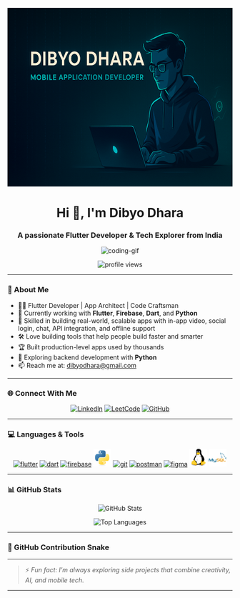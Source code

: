 <!-- DoNotDibyo/README.md -->

<p align="center">
  <img src="images/profile_poster.png" alt="Mobile Application Developer" width="1000" height="400" />
</p>




<h1 align="center">Hi 👋, I'm Dibyo Dhara</h1>
<h3 align="center">A passionate Flutter Developer & Tech Explorer from India</h3>

<div align="center">
  <img src="https://i.pinimg.com/originals/bb/bd/4e/bbbd4e78ca4a5477eec5e7aaf1432be3.gif" alt="coding-gif" width="400"/>
</div>

<p align="center">
  <img src="https://komarev.com/ghpvc/?username=DoNotDibyo&label=Profile%20Views&color=0e75b6&style=flat" alt="profile views" />
</p>

---

### 🚀 About Me

- 👨‍💻 Flutter Developer | App Architect | Code Craftsman  
- 🧠 Currently working with **Flutter**, **Firebase**, **Dart**, and **Python**  
- 🎯 Skilled in building real-world, scalable apps with in-app video, social login, chat, API integration, and offline support  
- 🛠️ Love building tools that help people build faster and smarter  
- 🏆 Built production-level apps used by thousands  
- 🌱 Exploring backend development with **Python**  
- 📫 Reach me at: [dibyodhara@gmail.com](mailto:dibyodhara@gmail.com)

---

### 🌐 Connect With Me

<p align="center">
  <a href="https://www.linkedin.com/in/dibyo-dhara/" target="blank"><img src="https://img.shields.io/badge/LinkedIn-0A66C2?style=for-the-badge&logo=linkedin&logoColor=white" alt="LinkedIn"></a>
  <a href="https://leetcode.com/DoNotDibyo/" target="blank"><img src="https://img.shields.io/badge/LeetCode-FFA116?style=for-the-badge&logo=leetcode&logoColor=black" alt="LeetCode"></a>
  <a href="https://github.com/DoNotDibyo" target="blank"><img src="https://img.shields.io/badge/GitHub-181717?style=for-the-badge&logo=github&logoColor=white" alt="GitHub"></a>
</p>

---

### 💻 Languages & Tools

<p align="center">
  <a href="https://flutter.dev" target="_blank"><img src="https://www.vectorlogo.zone/logos/flutterio/flutterio-icon.svg" alt="flutter" width="40" height="40"/></a>
  <a href="https://dart.dev" target="_blank"><img src="https://www.vectorlogo.zone/logos/dartlang/dartlang-icon.svg" alt="dart" width="40" height="40"/></a>
  <a href="https://firebase.google.com/" target="_blank"><img src="https://www.vectorlogo.zone/logos/firebase/firebase-icon.svg" alt="firebase" width="40" height="40"/></a>
  <a href="https://python.org" target="_blank"><img src="https://raw.githubusercontent.com/devicons/devicon/master/icons/python/python-original.svg" alt="python" width="40" height="40"/></a>
  <a href="https://git-scm.com/" target="_blank"><img src="https://www.vectorlogo.zone/logos/git-scm/git-scm-icon.svg" alt="git" width="40" height="40"/></a>
  <a href="https://www.postman.com/" target="_blank"><img src="https://www.vectorlogo.zone/logos/getpostman/getpostman-icon.svg" alt="postman" width="40" height="40"/></a>
  <a href="https://www.figma.com/" target="_blank"><img src="https://www.vectorlogo.zone/logos/figma/figma-icon.svg" alt="figma" width="40" height="40"/></a>
  <a href="https://www.linux.org/" target="_blank"><img src="https://raw.githubusercontent.com/devicons/devicon/master/icons/linux/linux-original.svg" alt="linux" width="40" height="40"/></a>
  <a href="https://www.mysql.com/" target="_blank"><img src="https://raw.githubusercontent.com/devicons/devicon/master/icons/mysql/mysql-original-wordmark.svg" alt="mysql" width="40" height="40"/></a>
</p>

---

### 📊 GitHub Stats

<p align="center">
  <img src="https://github-readme-stats.vercel.app/api?username=DoNotDibyo&show_icons=true&theme=tokyonight" alt="GitHub Stats"/>
</p>
<p align="center">
  <img src="https://github-readme-stats.vercel.app/api/top-langs/?username=DoNotDibyo&layout=compact&theme=tokyonight" alt="Top Languages"/>
</p>

---

### 🐍 GitHub Contribution Snake

<p align="center">
  
</p>

---

> ⚡ *Fun fact: I’m always exploring side projects that combine creativity, AI, and mobile tech.*

---
